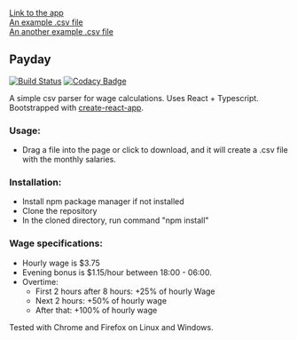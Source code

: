 [Link to the app](https://secret-headland-35100.herokuapp.com/)  
[An example .csv file](https://drive.google.com/open?id=1vMAGcrWITRreCzNdjL7SSa0z4mNGpzun)  
[An another example .csv file](https://drive.google.com/open?id=14Lwz4KM8BBbsx6dbPd1EZz4NPukjOiTz)  

## Payday
[![Build Status](https://travis-ci.org/xbexbex/Payday.svg?branch=master)](https://travis-ci.org/xbexbex/Payday) [![Codacy Badge](https://api.codacy.com/project/badge/Grade/e763b76edf454227a3c863ab5ee521b6)](https://www.codacy.com/app/xbexbex/Payday?utm_source=github.com&amp;utm_medium=referral&amp;utm_content=xbexbex/Payday&amp;utm_campaign=Badge_Grade)

A simple csv parser for wage calculations. Uses React + Typescript. Bootstrapped with [create-react-app](https://github.com/facebookincubator/create-react-app).

### Usage:
* Drag a file into the page or click to download, and it will create a .csv file with the monthly salaries.

### Installation:
* Install npm package manager if not installed
* Clone the repository
* In the cloned directory, run command "npm install"

### Wage specifications:
* Hourly wage is $3.75
* Evening bonus is $1.15/hour between 18:00 - 06:00.
* Overtime:
  * First 2 hours after 8 hours: +25% of hourly Wage
  * Next 2 hours: +50% of hourly wage
  * After that: +100% of hourly wage


Tested with Chrome and Firefox on Linux and Windows.
